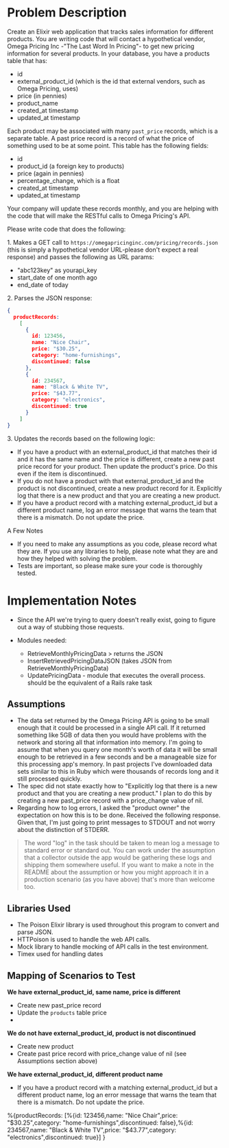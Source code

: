 # Problem Description

Create an Elixir web application that tracks sales information for different products. You are writing code that will 
contact a hypothetical vendor, Omega Pricing Inc -"The Last Word In Pricing"- to get new pricing information for several 
products. In your database, you have a products table that has:

* id
* external_product_id (which is the id that external vendors, such as Omega Pricing, uses)
* price (in pennies)
* product_name
* created_at timestamp
* updated_at timestamp

Each product may be associated with many `past_price` records, which is a separate table. A past price record is a record 
of what the price of something used to be at some point. This table has the following fields:

* id
* product_id (a foreign key to products)
* price (again in pennies)
* percentage_change, which is a float
* created_at timestamp
* updated_at timestamp

Your company will update these records monthly, and you are helping with the code that will make the RESTful calls to 
Omega Pricing's API.

Please write code that does the following:

1\. Makes a GET call to `https://omegapricinginc.com/pricing/records.json`  (this is simply a hypothetical vendor 
URL-please don't expect a real response) and passes the following as URL params:

* "abc123key" as yourapi_key
* start_date of one month ago
* end_date of today

2\. Parses the JSON response:

         
```json
{
  productRecords: 
    [
      {
        id: 123456,
        name: "Nice Chair",
        price: "$30.25",
        category: "home-furnishings",
        discontinued: false
      },
      {
        id: 234567,
        name: "Black & White TV",
        price: "$43.77",
        category: "electronics",
        discontinued: true
      }
    ]
}
```

3\. Updates the records based on the following logic:
 
* If you have a product with an external_product_id that matches their id and it has the same name and the price is 
  different, create a new past price record for your product. Then update the product's price. Do this even if the item 
  is discontinued.
* If you do not have a product with that external_product_id and the product is not discontinued, create a new product 
  record for it. Explicitly log that there is a new product and that you are creating a new product.
* If you have a product record with a matching external_product_id but a different product name, log an error message 
  that warns the team that there is a mismatch. Do not update the price. 
  
A Few Notes
* If you need to make any assumptions as you code, please record what they are. If you use any libraries to help, please 
  note what they are and how they helped with solving the problem.
* Tests are important, so please make sure your code is thoroughly tested.

# Implementation Notes

* Since the API we're trying to query doesn't really exist, going to figure out a way of stubbing those requests.

* Modules needed:
  - RetrieveMonthlyPricingData > returns the JSON
  - InsertRetrievedPricingDataJSON (takes JSON from RetrieveMonthlyPricingData)
  - UpdatePricingData - module that executes the overall process. should be the equivalent of a Rails rake task 
  
## Assumptions

* The data set returned by the Omega Pricing API is going to be small enough that it could be processed in a single
  API call. If it returned something like 5GB of data then you would have problems with the network and storing
  all that information into memory. I'm going to assume that when you query one month's worth of data it will be small
  enough to be retrieved in a few seconds and be a manageable size for this processing app's memory. In past projects
  I've downloaded data sets similar to this in Ruby which were thousands of records long and it still processed quickly.
* The spec did not state exactly how to "Explicitly log that there is a new product and that you are creating a new 
  product." I plan to do this by creating a new past_price record with a price_change value of nil.
* Regarding how to log errors, I asked the "product owner" the expectation on how this is to be done. Received the
  following response. Given that, I'm just going to print messages to STDOUT and not worry about the distinction of 
  STDERR. 
  
> The word "log" in the task should be taken to mean log a message to standard error or standard out.
> You can work under the assumption that a collector outside the app would be gathering these logs and shipping them
> somewhere useful. 
> If you want to make a note in the README about the assumption or how you might approach it in a production scenario (as you have above) that's more than welcome too.
  
  
## Libraries Used

* The Poison Elixir library is used throughout this program to convert and parse JSON.
* HTTPoison is used to handle the web API calls.
* Mock library to handle mocking of API calls in the test environment.
* Timex used for handling dates

## Mapping of Scenarios to Test


**We have external_product_id, same name, price is different**

* Create new past_price record
* Update the `products` table price
* <ignore the discontinued flag>

**We do not have external_product_id, product is not discontinued**

* Create new product
* Create past price record with price_change value of nil (see Assumptions section above) 

**We have external_product_id, different product name**

* If you have a product record with a matching external_product_id but a different product name, log an error message 
  that warns the team that there is a mismatch. Do not update the price. 



%{productRecords: [%{id: 123456,name: "Nice Chair",price: "$30.25",category: "home-furnishings",discontinued: false},%{id: 234567,name: "Black & White TV",price: "$43.77",category: "electronics",discontinued: true}] }

